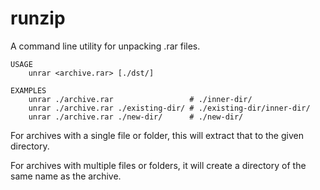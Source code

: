 # runzip

A command line utility for unpacking .rar files.

```text
USAGE
	unrar <archive.rar> [./dst/]

EXAMPLES
	unrar ./archive.rar                 # ./inner-dir/
	unrar ./archive.rar ./existing-dir/ # ./existing-dir/inner-dir/
	unrar ./archive.rar ./new-dir/      # ./new-dir/
```

For archives with a single file or folder, this will extract that to the given directory.

For archives with multiple files or folders, it will create a directory of the same name as the archive.

